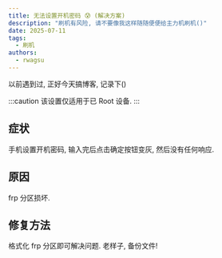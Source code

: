 ```yaml
---
title: 无法设置开机密码 😰 (解决方案)
description: "刷机有风险, 请不要像我这样随随便便给主力机刷机()"
date: 2025-07-11
tags:
  - 刷机
authors:
  - rwagsu
---
```

以前遇到过, 正好今天搞博客, 记录下()

:::caution
该设置仅适用于已 Root 设备.
:::

## 症状
手机设置开机密码, 输入完后点击确定按钮变灰, 然后没有任何响应.

## 原因
frp 分区损坏.

## 修复方法
格式化 frp 分区即可解决问题.
老样子, 备份文件!